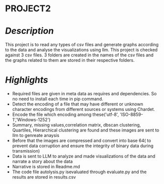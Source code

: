 #                                                      PROJECT2 
# *Description*
This project is to read any types of csv files and generate graphs according to the data and analyse the visualizations using llm. This project is checked against 3 csv files.
3 folders are created in the names of the csv files and the graphs related to them are stored in their respective folders.

# *Highlights*

* Required files are given in meta data as requires and dependencies. So no need to install each time in pip command.
* Detect the encoding of a file that may have different or unknown character encodings from different sources or systems using Chardet.
* Encode the file which encoding among these('utf-8', 'ISO-8859-1','Windows-1252')
* Summary, missing values,correlation matrix, dbscan clustering, Quartiles, Hierarchical clustering are found and these images are sent to llm to genreate anaysis
* Before that the images are compressed and convert into base 64( to prevent data corruption and ensure the integrity of binary data during transmission)
* Data is sent to LLM to analyze and made visualizations of the data and narrate a story about the data
* Narrative is stored in Readme.md
* The code file autolysis.py isevaluated through evaluate.py and the results are stored in results.csv
    
